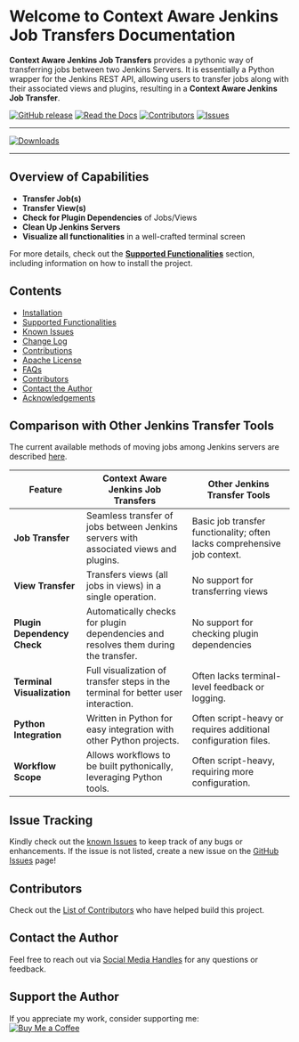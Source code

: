 # Welcome to Context Aware Jenkins Job Transfers Documentation

**Context Aware Jenkins Job Transfers** provides a pythonic way of transferring jobs between two Jenkins Servers. It is essentially a Python wrapper for the Jenkins REST API, allowing users to transfer jobs along with their associated views and plugins, resulting in a **Context Aware Jenkins Job Transfer**.

[![GitHub release](https://img.shields.io/github/v/release/joelkariyalil/Jenkins-Transfers?logo=github&style=for-the-badge)](https://github.com/joelkariyalil/Context-Aware-Jenkins-Job-Transfers/releases)
[![Read the Docs](https://img.shields.io/readthedocs/context-aware-jenkins-transfers?style=for-the-badge)](https://pypi.org/project/Context-Aware-Jenkins-Job-Transfers/)
[![Contributors](https://img.shields.io/github/contributors/joelkariyalil/Jenkins-Transfers?style=for-the-badge)](https://context-aware-jenkins-transfers-documentation.readthedocs.io/en/latest/contributors.html)
[![Issues](https://img.shields.io/github/issues/joelkariyalil/Jenkins-Transfers?style=for-the-badge)](https://github.com/joelkariyalil/Context-Aware-Jenkins-Job-Transfers/issues)

---

[![Downloads](https://pepy.tech/badge/context-aware-jenkins-job-transfers?style=for-the-badge)](https://pepy.tech/project/context-aware-jenkins-job-transfers)

---


## Overview of Capabilities

- **Transfer Job(s)**
- **Transfer View(s)**
- **Check for Plugin Dependencies** of Jobs/Views   
- **Clean Up Jenkins Servers**
- **Visualize all functionalities** in a well-crafted terminal screen

For more details, check out the [**Supported Functionalities**](https://context-aware-jenkins-transfers-documentation.readthedocs.io/en/latest/usage.html) section, including information on how to install the project.

## Contents

- [Installation](https://context-aware-jenkins-transfers-documentation.readthedocs.io/en/latest/installation.html)
- [Supported Functionalities](https://context-aware-jenkins-transfers-documentation.readthedocs.io/en/latest/usage.html)
- [Known Issues](https://context-aware-jenkins-transfers-documentation.readthedocs.io/en/latest/knownIssues.html)
- [Change Log](https://context-aware-jenkins-transfers-documentation.readthedocs.io/en/latest/changeLog.html)
- [Contributions](https://context-aware-jenkins-transfers-documentation.readthedocs.io/en/latest/contribution.html)
- [Apache License](https://context-aware-jenkins-transfers-documentation.readthedocs.io/en/latest/license.html)
- [FAQs](https://context-aware-jenkins-transfers-documentation.readthedocs.io/en/latest/FAQs.html)
- [Contributors](https://context-aware-jenkins-transfers-documentation.readthedocs.io/en/latest/contributors.html)
- [Contact the Author](https://context-aware-jenkins-transfers-documentation.readthedocs.io/en/latest/contact.html)
- [Acknowledgements](https://context-aware-jenkins-transfers-documentation.readthedocs.io/en/latest/acknowledgement.html)

## Comparison with Other Jenkins Transfer Tools

The current available methods of moving jobs among Jenkins servers are described [here](https://medium.com/@rajinikanthvadla9/jenkins-moving-from-one-server-to-another-server-methods-39437733b1e0).

| **Feature**                | **Context Aware Jenkins Job Transfers**                                                | **Other Jenkins Transfer Tools**                           |
|----------------------------|----------------------------------------------------------------------------------------|------------------------------------------------------------|
| **Job Transfer**            | Seamless transfer of jobs between Jenkins servers with associated views and plugins.    | Basic job transfer functionality; often lacks comprehensive job context. |
| **View Transfer**           | Transfers views (all jobs in views) in a single operation.                                    | No support for transferring views |
| **Plugin Dependency Check** | Automatically checks for plugin dependencies and resolves them during the transfer.     | No support for checking plugin dependencies          |
| **Terminal Visualization**  | Full visualization of transfer steps in the terminal for better user interaction.       | Often lacks terminal-level feedback or logging.             |
| **Python Integration**      | Written in Python for easy integration with other Python projects.                      | Often script-heavy or requires additional configuration files. |
| **Workflow Scope**          | Allows workflows to be built pythonically, leveraging Python tools.                     | Often script-heavy, requiring more configuration.           |

## Issue Tracking

Kindly check out the [known Issues](https://context-aware-jenkins-transfers-documentation.readthedocs.io/en/latest/knownIssues.html) to keep track of any bugs or enhancements. If the issue is not listed, create a new issue on the [GitHub Issues](https://github.com/joelkariyalil/Jenkins-Transfers/issues) page!

## Contributors

Check out the [List of Contributors](https://context-aware-jenkins-transfers-documentation.readthedocs.io/en/latest/contributors.html) who have helped build this project.

## Contact the Author

Feel free to reach out via [Social Media Handles](https://context-aware-jenkins-transfers-documentation.readthedocs.io/en/latest/contact.html#social-media-handles) for any questions or feedback.

## Support the Author

If you appreciate my work, consider supporting me:  
[![Buy Me a Coffee](https://img.shields.io/badge/Buy_Me_A_Coffee-F7DF1E?logo=buy-me-a-coffee&logoColor=black&style=for-the-badge)](https://buymeacoffee.com/joelkariyalil)

